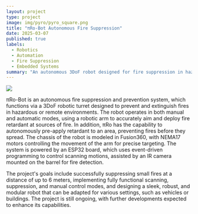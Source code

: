 ```yaml
---
layout: project
type: project
image: img/pyro/pyro_square.png
title: "πRo-Bot Autonomous Fire Suppression"
date: 2025-03-07
published: true
labels:
  - Robotics
  - Automation
  - Fire Suppression
  - Embedded Systems
summary: "An autonomous 3DoF robot designed for fire suppression in hazardous environments, featuring both manual and automatic control."
---
```


<img class="img-fluid" src="../img/pyro/pyro_concept">

πRo-Bot is an autonomous fire suppression and prevention system, which functions via a 3DoF robotic turret designed to prevent and extinguish fires in hazardous or remote environments. The robot operates in both manual and automatic modes, using a robotic arm to accurately aim and deploy fire retardant at sources of fire. In addition, πRo has the capability to autonomously pre-apply retardant to an area, preventing fires before they spread. The chassis of the robot is modeled in Fusion360, with NEMA17 motors controlling the movement of the arm for precise targeting. The system is powered by an ESP32 board, which uses event-driven programming to control scanning motions, assisted by an IR camera mounted on the barrel for fire detection.

The project's goals include successfully suppressing small fires at a distance of up to 6 meters, implementing fully functional scanning, suppression, and manual control modes, and designing a sleek, robust, and modular robot that can be adapted for various settings, such as vehicles or buildings. The project is still ongoing, with further developments expected to enhance its capabilities.
